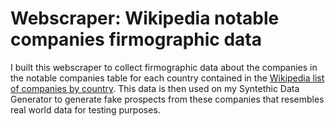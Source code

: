 # Webscraper: Wikipedia notable companies firmographic data
I built this webscraper to collect firmographic data about the companies in the notable companies table for each country contained in the [Wikipedia list of companies by country](https://en.wikipedia.org/wiki/Category:Lists_of_companies_by_country). This data is then used on my Syntethic Data Generator to generate fake prospects from these companies that resembles real world data for testing purposes.
